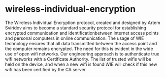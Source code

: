 # wireless-individual-encryption

The Wireless Individual Encryption protocol, created and designed by Artem Sviridov
aims to become a standard security protocol for establishing encrypted communication
and identificationbetween internet access points and personal computers in online
communication. The usage of WIE technology ensures that all data transmitted between
the access point and the computer remains encrypted. The need for this is evident in
the wide use of open wifi networks. Our engineering approach is to authenticate true
wifi networks with a Certificate Authority. The list of trusted wifis will be held on
the device, and when a new wifi is found WIE will check if this new wifi has been
certified by the CA server.
